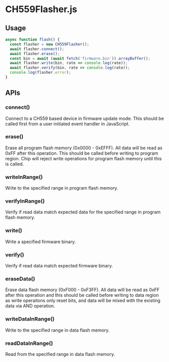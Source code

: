 # CH559Flasher.js

## Usage

```JavaScript
async function flash() {
  const flasher = new CH559Flasher();
  await flasher.connect();
  await flasher.erase();
  const bin = await (await fetch('firmware.bin')).arrayBuffer();
  await flasher.write(bin, rate => console.log(rate));
  await flasher.verify(bin, rate => console.log(rate));
  console.log(flasher.error);
}
```

## APIs
### connect()
Connect to a CH559 based device in firmware update mode.
This should be called first from a user initiated event handler in JavaScript.

### erase()
Erase all program flash memory (0x0000 - 0xEFFF).
All data will be read as 0xFF after this operation.
This should be called before writing to program region.
Chip will reject write operations for program flash memory until this is
called.

### writeInRange()
Write to the specified range in program flash memory.

### verifyInRange()
Verify if read data match expected data for the specified range in program
flash memory.

### write()
Write a specified firmware binary.

### verify()
Verify if read data match expected firmware binary.

### eraseData()
Erase data flash memory (0xF000 - 0xF3FF).
All data will be read as 0xFF after this operation and this should be called
before writing to data region as write operaitons only reset bits, and data
will be mixed with the existing data via AND operation.

### writeDataInRange()
Write to the specified range in data flash memory.

### readDataInRange()
Read from the specified range in data flash memory.